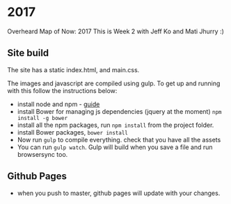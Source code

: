 # 2017
Overheard Map of Now: 2017
This is Week 2 with Jeff Ko and Mati Jhurry :)

## Site build
The site has a static index.html, and main.css. 

The images and javascript are compiled using gulp. To get up and running with this follow the instructions below:
- install node and npm - [guide](https://www.google.co.uk/url?sa=t&rct=j&q=&esrc=s&source=web&cd=3&cad=rja&uact=8&ved=0ahUKEwiBiMWTzrvXAhUBAcAKHT4xAKIQFggwMAI&url=http%3A%2F%2Fblog.teamtreehouse.com%2Finstall-node-js-npm-mac&usg=AOvVaw2M2Rz4VLd1djnPTMWaWt3O)
- install Bower for managing js dependencies (jquery at the moment) `npm install -g bower`
- install all the npm packages, run `npm install` from the project folder.
- install Bower packages, `bower install`
- Now run `gulp` to compile everything. check that you have all the assets
- You can run `gulp watch`. Gulp will build when you save a file and run browsersync too.

## Github Pages
- when you push to master, github pages will update with your changes.
